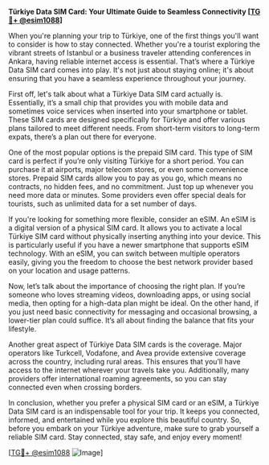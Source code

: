 **Türkiye Data SIM Card: Your Ultimate Guide to Seamless Connectivity [[TG💪+ @esim1088](https://t.me/s/esim1088)]**

When you're planning your trip to Türkiye, one of the first things you'll want to consider is how to stay connected. Whether you're a tourist exploring the vibrant streets of Istanbul or a business traveler attending conferences in Ankara, having reliable internet access is essential. That’s where a Türkiye Data SIM card comes into play. It's not just about staying online; it's about ensuring that you have a seamless experience throughout your journey.

First off, let's talk about what a Türkiye Data SIM card actually is. Essentially, it’s a small chip that provides you with mobile data and sometimes voice services when inserted into your smartphone or tablet. These SIM cards are designed specifically for Türkiye and offer various plans tailored to meet different needs. From short-term visitors to long-term expats, there’s a plan out there for everyone.

One of the most popular options is the prepaid SIM card. This type of SIM card is perfect if you’re only visiting Türkiye for a short period. You can purchase it at airports, major telecom stores, or even some convenience stores. Prepaid SIM cards allow you to pay as you go, which means no contracts, no hidden fees, and no commitment. Just top up whenever you need more data or minutes. Some providers even offer special deals for tourists, such as unlimited data for a set number of days.

If you're looking for something more flexible, consider an eSIM. An eSIM is a digital version of a physical SIM card. It allows you to activate a local Türkiye SIM card without physically inserting anything into your device. This is particularly useful if you have a newer smartphone that supports eSIM technology. With an eSIM, you can switch between multiple operators easily, giving you the freedom to choose the best network provider based on your location and usage patterns.

Now, let’s talk about the importance of choosing the right plan. If you’re someone who loves streaming videos, downloading apps, or using social media, then opting for a high-data plan might be ideal. On the other hand, if you just need basic connectivity for messaging and occasional browsing, a lower-tier plan could suffice. It’s all about finding the balance that fits your lifestyle.

Another great aspect of Türkiye Data SIM cards is the coverage. Major operators like Turkcell, Vodafone, and Avea provide extensive coverage across the country, including rural areas. This ensures that you’ll have access to the internet wherever your travels take you. Additionally, many providers offer international roaming agreements, so you can stay connected even when crossing borders.

In conclusion, whether you prefer a physical SIM card or an eSIM, a Türkiye Data SIM card is an indispensable tool for your trip. It keeps you connected, informed, and entertained while you explore this beautiful country. So, before you embark on your Türkiye adventure, make sure to grab yourself a reliable SIM card. Stay connected, stay safe, and enjoy every moment!

[[TG💪+ @esim1088](https://t.me/s/esim1088) ![Image](https://i.postimg.cc/Y0z9fWf4/image.png)]